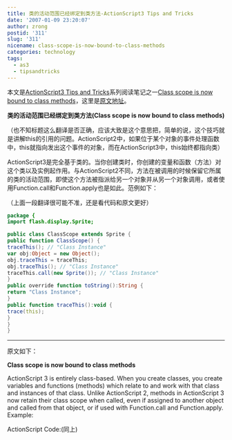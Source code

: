 ```yaml
---
title: 类的活动范围已经绑定到类方法-ActionScript3 Tips and Tricks
date: '2007-01-09 23:20:07'
author: zrong
postid: '311'
slug: '311'
nicename: class-scope-is-now-bound-to-class-methods
categories: technology
tags:
  - as3
  - tipsandtricks
---
```


本文是[ActionScript3 Tips and Tricks](http://www.kirupa.com/forum/showthread.php?t=223798)系列阅读笔记之一[Class scope is now bound to class methods](http://www.kirupa.com/forum/showthread.php?p=1877318#post1877318)，这里是[原文地址](http://www.kirupa.com/forum/showthread.php?p=1877318#post1877318)。

**类的活动范围已经绑定到类方法(Class scope is now bound to class methods)**  

（也不知标题这么翻译是否正确，应该大致是这个意思把，简单的说，这个技巧就是讲解this的引用的问题。ActionScript2中，如果位于某个对象的事件处理函数中，this就指向发出这个事件的对象，而在ActionScript3中，this始终都指向类）

ActionScript3是完全基于类的。当你创建类时，你创建的变量和函数（方法）对这个类以及实例起作用。与ActionScript2不同，方法在被调用的时候保留它所属的类的活动范围，即使这个方法被指派给另一个对象并从另一个对象调用，或者使用Function.call和Function.apply也是如此。范例如下：<!--more-->  

（上面一段翻译很可能不准，还是看代码和原文更好）

``` ActionScript
package {
import flash.display.Sprite;

public class ClassScope extends Sprite {
public function ClassScope() {
traceThis(); // "Class Instance"
var obj:Object = new Object();
obj.traceThis = traceThis;
obj.traceThis(); // "Class Instance"
traceThis.call(new Sprite()); // "Class Instance"
}
public override function toString():String {
return "Class Instance";
}
public function traceThis():void {
trace(this);
}
}
}
```

----

原文如下：

**Class scope is now bound to class methods**

ActionScript 3 is entirely class-based. When you create classes, you create variables and functions (methods) which relate to and work with that class and instances of that class. Unlike ActionScript 2, methods in ActionScript 3 now retain their class scope when called, even if assigned to another object and called from that object, or if used with Function.call and Function.apply. Example:

ActionScript Code:(同上)
